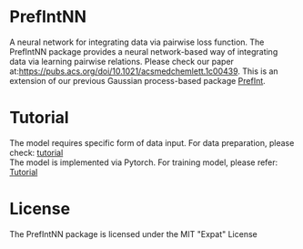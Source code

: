 # PrefIntNN
A neural network for integrating data via pairwise loss function. The PrefIntNN package provides a neural network-based way of integrating data via learning pairwise relations. Please check our paper at:https://pubs.acs.org/doi/10.1021/acsmedchemlett.1c00439. This is an extension of our previous Gaussian process-based package [PrefInt](https://github.com/tsudalab/PrefInt).
# Tutorial
The model requires specific form of data input. For data preparation, please check: [tutorial](https://github.com/tsudalab/PrefIntNN/blob/master/Data_Preparation_Tutorial.ipynb)    
The model is implemented via Pytorch. For training model, please refer: [Tutorial](https://github.com/tsudalab/PrefIntNN/blob/master/Model_Training_and_Prediction.ipynb)
# License
The PrefIntNN package is licensed under the MIT "Expat" License
